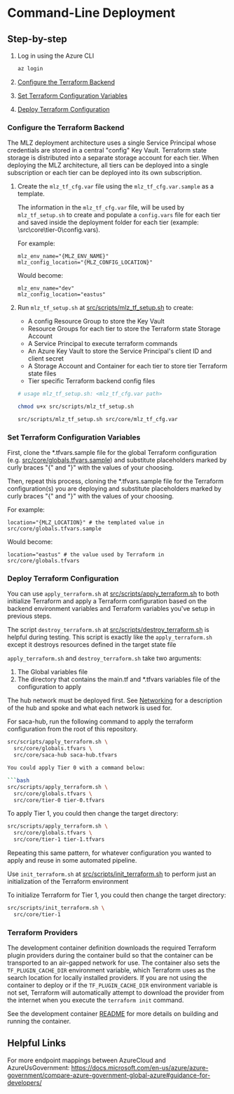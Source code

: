 # Command-Line Deployment

## Step-by-step

1. Log in using the Azure CLI

    ```BASH
    az login
    ```

1. [Configure the Terraform Backend](#Configure-the-Terraform-Backend)
1. [Set Terraform Configuration Variables](#Set-Terraform-Configuration-Variables)
1. [Deploy Terraform Configuration](#Deploy-Terraform-Configuration)

### Configure the Terraform Backend

The MLZ deployment architecture uses a single Service Principal whose credentials are stored in a central "config" Key Vault. Terraform state storage is distributed into a separate storage account for each tier. When deploying the MLZ architecture, all tiers can be deployed into a single subscription or each tier can be deployed into its own subscription.

1. Create the `mlz_tf_cfg.var` file using the `mlz_tf_cfg.var.sample` as a template.

    The information in the `mlz_tf_cfg.var` file, will be used by `mlz_tf_setup.sh` to create and populate a `config.vars` file for each tier and saved inside the deployment folder for each tier (example: \src\core\tier-0\config.vars).

    For example:

    ```plaintext
    mlz_env_name="{MLZ_ENV_NAME}"
    mlz_config_location="{MLZ_CONFIG_LOCATION}"
    ```

    Would become:

    ```plaintext
    mlz_env_name="dev"
    mlz_config_location="eastus"
    ```

1. Run `mlz_tf_setup.sh` at [src/scripts/mlz_tf_setup.sh](/src/scripts/mlz_tf_setup.sh) to create:

    - A config Resource Group to store the Key Vault
    - Resource Groups for each tier to store the Terraform state Storage Account
    - A Service Principal to execute terraform commands
    - An Azure Key Vault to store the Service Principal's client ID and client secret
    - A Storage Account and Container for each tier to store tier Terraform state files
    - Tier specific Terraform backend config files

    ```bash
    # usage mlz_tf_setup.sh: <mlz_tf_cfg.var path>

    chmod u+x src/scripts/mlz_tf_setup.sh

    src/scripts/mlz_tf_setup.sh src/core/mlz_tf_cfg.var
    ```

### Set Terraform Configuration Variables

First, clone the *.tfvars.sample file for the global Terraform configuration (e.g. [src/core/globals.tfvars.sample](/src/core/globals.tfvars.sample)) and substitute placeholders marked by curly braces "{" and "}" with the values of your choosing.

Then, repeat this process, cloning the *.tfvars.sample file for the Terraform configuration(s) you are deploying and substitute placeholders marked by curly braces "{" and "}" with the values of your choosing.

For example:

```plaintext
location="{MLZ_LOCATION}" # the templated value in src/core/globals.tfvars.sample
```

Would become:

```plaintext
location="eastus" # the value used by Terraform in src/core/globals.tfvars
```

### Deploy Terraform Configuration

You can use `apply_terraform.sh` at [src/scripts/apply_terraform.sh](/src/scripts/apply_terraform.sh) to both initialize Terraform and apply a Terraform configuration based on the backend environment variables and Terraform variables you've setup in previous steps.

The script `destroy_terraform.sh` at [src/scripts/destroy_terraform.sh](/src/scripts/destroy_terraform.sh) is helpful during testing. This script is exactly like the
`apply_terraform.sh` except it destroys resources defined in the target state file

`apply_terraform.sh` and `destroy_terraform.sh` take two arguments:

  1. The Global variables file
  1. The directory that contains the main.tf and *.tfvars variables file of the configuration to apply


The hub network must be deployed first. See [Networking](https://github.com/Azure/missionlz#networking) for a description of the hub and spoke and what each network is used for.

For saca-hub, run the following command to apply the terraform configuration from the root of this repository.

```bash
src/scripts/apply_terraform.sh \
  src/core/globals.tfvars \
  src/core/saca-hub saca-hub.tfvars

You could apply Tier 0 with a command below:

```bash
src/scripts/apply_terraform.sh \
  src/core/globals.tfvars \
  src/core/tier-0 tier-0.tfvars
```

To apply Tier 1, you could then change the target directory:

```bash
src/scripts/apply_terraform.sh \
  src/core/globals.tfvars \
  src/core/tier-1 tier-1.tfvars
```

Repeating this same pattern, for whatever configuration you wanted to apply and reuse in some automated pipeline.

Use `init_terraform.sh` at [src/scripts/init_terraform.sh](/src/scripts/init_terraform.sh) to perform just an initialization of the Terraform environment

To initialize Terraform for Tier 1, you could then change the target directory:

```bash
src/scripts/init_terraform.sh \
  src/core/tier-1
```

### Terraform Providers

The development container definition downloads the required Terraform plugin providers during the container build so that the container can be transported to an air-gapped network for use. The container also sets the `TF_PLUGIN_CACHE_DIR` environment variable, which Terraform uses as the search location for locally installed providers. If you are not using the container to deploy or if the `TF_PLUGIN_CACHE_DIR` environment variable is not set, Terraform will automatically attempt to download the provider from the internet when you execute the `terraform init` command.

See the development container [README](/.devcontainer/README.md) for more details on building and running the container.

## Helpful Links

For more endpoint mappings between AzureCloud and AzureUsGovernment: <https://docs.microsoft.com/en-us/azure/azure-government/compare-azure-government-global-azure#guidance-for-developers/>
